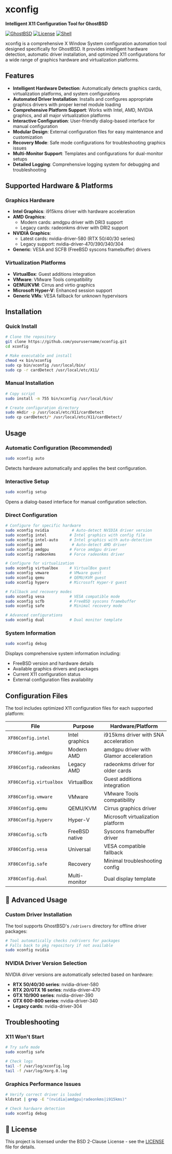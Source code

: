 # xconfig

**Intelligent X11 Configuration Tool for GhostBSD**

[![GhostBSD](https://img.shields.io/badge/GhostBSD-25.x%2B-blue.svg)](https://ghostbsd.org/)
[![License](https://img.shields.io/badge/License-BSD--2--Clause-green.svg)](LICENSE)
[![Shell](https://img.shields.io/badge/Shell-POSIX%20sh-lightgrey.svg)](https://en.wikipedia.org/wiki/POSIX)

xconfig is a comprehensive X Window System configuration automation tool designed specifically for GhostBSD. It provides intelligent hardware detection, automatic driver installation, and optimized X11 configurations for a wide range of graphics hardware and virtualization platforms.

## Features

- **Intelligent Hardware Detection**: Automatically detects graphics cards, virtualization platforms, and system configurations
- **Automated Driver Installation**: Installs and configures appropriate graphics drivers with proper kernel module loading
- **Comprehensive Platform Support**: Works with Intel, AMD, NVIDIA graphics, and all major virtualization platforms
- **Interactive Configuration**: User-friendly dialog-based interface for manual configuration
- **Modular Design**: External configuration files for easy maintenance and customization
- **Recovery Mode**: Safe mode configurations for troubleshooting graphics issues
- **Multi-Monitor Support**: Templates and configurations for dual-monitor setups
- **Detailed Logging**: Comprehensive logging system for debugging and troubleshooting

## Supported Hardware & Platforms

### Graphics Hardware
- **Intel Graphics**: i915kms driver with hardware acceleration
- **AMD Graphics**: 
  - Modern cards: amdgpu driver with DRI3 support
  - Legacy cards: radeonkms driver with DRI2 support
- **NVIDIA Graphics**: 
  - Latest cards: nvidia-driver-580 (RTX 50/40/30 series)
  - Legacy support: nvidia-driver-470/390/340/304
- **Generic**: VESA and SCFB (FreeBSD syscons framebuffer) drivers

### Virtualization Platforms
- **VirtualBox**: Guest additions integration
- **VMware**: VMware Tools compatibility
- **QEMU/KVM**: Cirrus and virtio graphics
- **Microsoft Hyper-V**: Enhanced session support
- **Generic VMs**: VESA fallback for unknown hypervisors

## Installation

### Quick Install
```bash
# Clone the repository
git clone https://github.com/yourusername/xconfig.git
cd xconfig

# Make executable and install
chmod +x bin/xconfig
sudo cp bin/xconfig /usr/local/bin/
sudo cp -r cardDetect /usr/local/etc/X11/
```

### Manual Installation
```bash
# Copy script
sudo install -m 755 bin/xconfig /usr/local/bin/

# Create configuration directory
sudo mkdir -p /usr/local/etc/X11/cardDetect
sudo cp cardDetect/* /usr/local/etc/X11/cardDetect/
```

## Usage

### Automatic Configuration (Recommended)
```bash
sudo xconfig auto
```
Detects hardware automatically and applies the best configuration.

### Interactive Setup
```bash
sudo xconfig setup
```
Opens a dialog-based interface for manual configuration selection.

### Direct Configuration
```bash
# Configure for specific hardware
sudo xconfig nvidia          # Auto-detect NVIDIA driver version
sudo xconfig intel          # Intel graphics with config file
sudo xconfig intel-auto     # Intel graphics with auto-detection
sudo xconfig amd             # Auto-detect AMD driver
sudo xconfig amdgpu         # Force amdgpu driver
sudo xconfig radeonkms      # Force radeonkms driver

# Configure for virtualization
sudo xconfig virtualbox     # VirtualBox guest
sudo xconfig vmware         # VMware guest
sudo xconfig qemu           # QEMU/KVM guest
sudo xconfig hyperv         # Microsoft Hyper-V guest

# Fallback and recovery modes
sudo xconfig vesa           # VESA compatible mode
sudo xconfig scfb           # FreeBSD syscons framebuffer
sudo xconfig safe           # Minimal recovery mode

# Advanced configurations
sudo xconfig dual           # Dual monitor template
```

### System Information
```bash
sudo xconfig debug
```
Displays comprehensive system information including:
- FreeBSD version and hardware details
- Available graphics drivers and packages
- Current X11 configuration status
- External configuration files availability

## Configuration Files

The tool includes optimized X11 configuration files for each supported platform:

| File | Purpose | Hardware/Platform |
|------|---------|------------------|
| `XF86Config.intel` | Intel graphics | i915kms driver with SNA acceleration |
| `XF86Config.amdgpu` | Modern AMD | amdgpu driver with Glamor acceleration |
| `XF86Config.radeonkms` | Legacy AMD | radeonkms driver for older cards |
| `XF86Config.virtualbox` | VirtualBox | Guest additions integration |
| `XF86Config.vmware` | VMware | VMware Tools compatibility |
| `XF86Config.qemu` | QEMU/KVM | Cirrus graphics driver |
| `XF86Config.hyperv` | Hyper-V | Microsoft virtualization platform |
| `XF86Config.scfb` | FreeBSD native | Syscons framebuffer driver |
| `XF86Config.vesa` | Universal | VESA compatible fallback |
| `XF86Config.safe` | Recovery | Minimal troubleshooting config |
| `XF86Config.dual` | Multi-monitor | Dual display template |

## 🔧 Advanced Usage

### Custom Driver Installation
The tool supports GhostBSD's `/xdrivers` directory for offline driver packages:
```bash
# Tool automatically checks /xdrivers for packages
# Falls back to pkg repository if not available
sudo xconfig nvidia
```

### NVIDIA Driver Version Selection
NVIDIA driver versions are automatically selected based on hardware:
- **RTX 50/40/30 series**: nvidia-driver-580
- **RTX 20/GTX 16 series**: nvidia-driver-470
- **GTX 10/900 series**: nvidia-driver-390
- **GTX 600-800 series**: nvidia-driver-340
- **Legacy cards**: nvidia-driver-304

## Troubleshooting

### X11 Won't Start
```bash
# Try safe mode
sudo xconfig safe

# Check logs
tail -f /var/log/xconfig.log
tail -f /var/log/Xorg.0.log
```

### Graphics Performance Issues
```bash
# Verify correct driver is loaded
kldstat | grep -E "(nvidia|amdgpu|radeonkms|i915kms)"

# Check hardware detection
sudo xconfig debug
```

## 📄 License

This project is licensed under the BSD 2-Clause License - see the [LICENSE](LICENSE) file for details.


